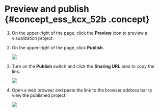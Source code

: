 # Preview and publish {#concept_ess_kcx_52b .concept}

1.  On the upper-right of the page, click the **Preview** icon to preview a visualization project.
2.  On the upper-right of the page, click **Publish**.

    ![](http://static-aliyun-doc.oss-cn-hangzhou.aliyuncs.com/assets/img/17683/15583235469452_en-US.png)

3.  Turn on the **Publish** switch and click the **Sharing URL** area to copy the link.

    ![](http://static-aliyun-doc.oss-cn-hangzhou.aliyuncs.com/assets/img/17683/15583235469453_en-US.png)

4.  Open a web browser and paste the link to the browser address bar to view the published project.

    ![](images/9454_en-US.gif)



